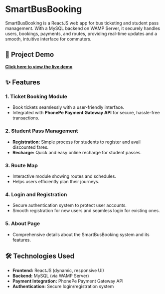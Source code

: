 # SmartBusBooking
SmartBusBooking is a ReactJS web app for bus ticketing and student pass management. With a MySQL backend on WAMP Server, it securely handles users, bookings, payments, and routes, providing real-time updates and a smooth, intuitive interface for commuters.

## 🚀 Project Demo
[**Click here to view the live demo**](https://drive.google.com/file/d/1F5xjcUa-Pb00WenakpK1QkQDyZeL1ckX/view?usp=sharing)

## ✨ Features

### 1. Ticket Booking Module
- Book tickets seamlessly with a user-friendly interface.
- Integrated with **PhonePe Payment Gateway API** for secure, hassle-free transactions.

### 2. Student Pass Management
- **Registration:** Simple process for students to register and avail discounted fares.
- **Recharge:** Quick and easy online recharge for student passes.

### 3. Route Map
- Interactive module showing routes and schedules.
- Helps users efficiently plan their journeys.

### 4. Login and Registration
- Secure authentication system to protect user accounts.
- Smooth registration for new users and seamless login for existing ones.

### 5. About Page
- Comprehensive details about the SmartBusBooking system and its features.

## 🛠 Technologies Used
- **Frontend:** ReactJS (dynamic, responsive UI)
- **Backend:** MySQL (via WAMP Server)
- **Payment Integration:** PhonePe Payment Gateway API
- **Authentication:** Secure login/registration system
